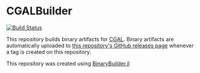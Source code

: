 # CGALBuilder

[![Build Status](https://travis-ci.com/rgcv/CGALBuilder.svg?branch=master)](https://travis-ci.com/rgcv/CGALBuilder)

This repository builds binary artifacts for [CGAL][1]. Binary artifacts are
automatically uploaded to [this repository's GitHub releases page][2] whenever a
tag is created on this repository.

This repository was created using [BinaryBuilder.jl][3]

[1]: https://github.com/CGAL/cgal.git
[2]: https://github.com/rgcv/CGALBuilder/releases
[3]: https://github.com/JuliaPackaging/BinaryBuilder.jl
